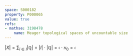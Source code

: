 ```yaml
---
space: S000182
property: P000065
value: true
refs:
- mathse: 3198478
    name: Meager topological spaces of uncountable size
---
```


$|X| = \sum_{i\in I} |\mathbb{Q}| = |I|\cdot |\mathbb{Q}| = \mathfrak{c}\cdot \aleph_0 = \mathfrak{c}$